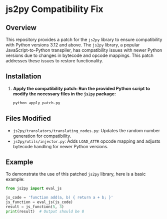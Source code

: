 # js2py Compatibility Fix

## Overview

This repository provides a patch for the `js2py` library to ensure compatibility with Python versions 3.12 and above. The `js2py` library, a popular JavaScript-to-Python transpiler, has compatibility issues with newer Python versions due to changes in bytecode and opcode mappings. This patch addresses these issues to restore functionality.

## Installation

1. **Apply the compatibility patch: Run the provided Python script to modify the necessary files in the `js2py` package:**

    ```bash
    python apply_patch.py
    ```

## Files Modified

- `js2py/translators/translating_nodes.py`: Updates the random number generation for compatibility.
- `js2py/utils/injector.py`: Adds `LOAD_ATTR` opcode mapping and adjusts bytecode handling for newer Python versions.

## Example

To demonstrate the use of this patched `js2py` library, here is a basic example:

```python
from js2py import eval_js

js_code = 'function add(a, b) { return a + b; }'
js_function = eval_js(js_code)
result = js_function(5, 3)
print(result)  # Output should be 8
